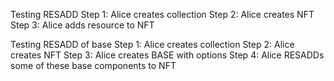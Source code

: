 Testing RESADD
Step 1: Alice creates collection
Step 2: Alice creates NFT
Step 3: Alice adds resource to NFT

Testing RESADD of base
Step 1: Alice creates collection
Step 2: Alice creates NFT
Step 3: Alice creates BASE with options
Step 4: Alice RESADDs some of these base components to NFT